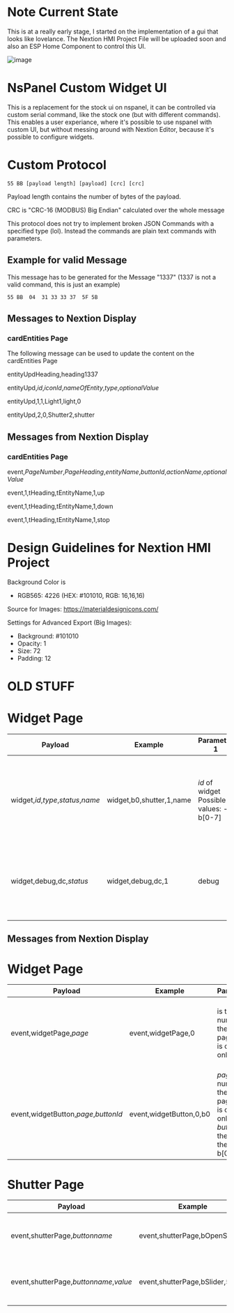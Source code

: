 # Note Current State
This is at a really early stage, I started on the implementation of a gui that looks like lovelance. The Nextion HMI Project File will be uploaded soon and also an ESP Home Component to control this UI.

![image](https://user-images.githubusercontent.com/29555657/149571247-683bd807-066a-456d-959a-025d82caa16f.png)


# NsPanel Custom Widget UI

This is a replacement for the stock ui on nspanel, it can be controlled via custom serial command, like the stock one (but with different commands). This enables a user experiance, where it's possible to use nspanel with custom UI, but without messing around with Nextion Editor, because it's possible to configure widgets.

# Custom Protocol
```
55 BB [payload length] [payload] [crc] [crc]
```

Payload length contains the number of bytes of the payload.

CRC is "CRC-16 (MODBUS) Big Endian" calculated over the whole message

This protocol does not try to implement broken JSON Commands with a specified type (lol).
Instead the commands are plain text commands with parameters.

## Example for valid Message
This message has to be generated for the Message "1337" (1337 is not a valid command, this is just an example)
```
55 BB  04  31 33 33 37  5F 5B
```
## Messages to Nextion Display

### cardEntities Page

The following message can be used to update the content on the cardEntities Page

entityUpdHeading,heading1337

entityUpd,*id*,*iconId*,*nameOfEntity*,*type*,*optionalValue*

entityUpd,1,1,Light1,light,0

entityUpd,2,0,Shutter2,shutter


## Messages from Nextion Display

### cardEntities Page

event,*PageNumber*,*PageHeading*,*entityName*,*buttonId*,*actionName*,*optionalValue*

event,1,tHeading,tEntityName,1,up

event,1,tHeading,tEntityName,1,down

event,1,tHeading,tEntityName,1,stop

  
# Design Guidelines for Nextion HMI Project

Background Color is 
- RGB565: 4226 (HEX: #101010, RGB: 16,16,16)

Source for Images:
https://materialdesignicons.com/

Settings for Advanced Export (Big Images):
- Background: #101010
- Opacity: 1
- Size: 72
- Padding: 12






# OLD STUFF
# Widget Page

| Payload | Example | Parameter 1 | Parameter 2 | Parameter 3 | Parameter 4 | Description |
|---|---|---|---|---|---|---|
| widget,*id*,*type*,*status*,*name* | widget,b0,shutter,1,name | *id* of widget Possible values: - b[0-7] | type of the action the widget should do Possible values: - shutter - opens shutter page  | enable or disable Possible values: - 0 - disbale/hide - 1 - enable/show | name of the widget, will be displayed below the widget | Modify Widgets on Page |
| widget,debug,dc,*status* | widget,debug,dc,1 | debug | don't care | enable or disable Possible values: - 0 - disbale/hide - 1 - enable/show | don't care | Enables/Disables text fields at the bottom of the widget page to see the parsed command's |
|  |  |  |  |  |  |  |

## Messages from Nextion Display

# Widget Page

| Payload | Example | Parameters | Description |
|---|---|---|---|
| event,widgetPage,*page* | event,widgetPage,0 | *<page>* is the number of the current page, there is currently only page 0 | Is fired, after switching to widgetPage, has to be answered with widget message |
| event,widgetButton,*page*,*buttonId* | event,widgetButton,0,b0 | *page* is the number of the current page, there is currently only page 0 *buttonId* is the id of the button b[0-7] | Is fired, after pressing a button on the widget page |

# Shutter Page

| Payload | Example | Parameters | Description |
|---|---|---|---|
| event,shutterPage,*buttonname* | event,shutterPage,bOpenShutter | *buttonname* is the name of the clicked button | |
| event,shutterPage,*buttonname*,*value* | event,shutterPage,bSlider,50 | *buttonname* is the name of the clicked button | |
